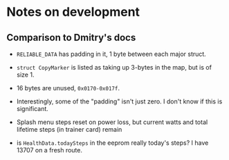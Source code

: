 # Notes on development

## Comparison to Dmitry's docs

- `RELIABLE_DATA` has padding in it, 1 byte between each major struct.
- `struct CopyMarker` is listed as taking up 3-bytes in the map, but is of size 1.
- 16 bytes are unused, `0x0170-0x017f`.
- Interestingly, some of the "padding" isn't just zero. I don't know if this is significant.


- Splash menu steps reset on power loss, but current watts and total lifetime steps (in trainer card) remain

- is `HealthData.todaySteps` in the eeprom really today's steps? I have 13707 on a fresh route.

